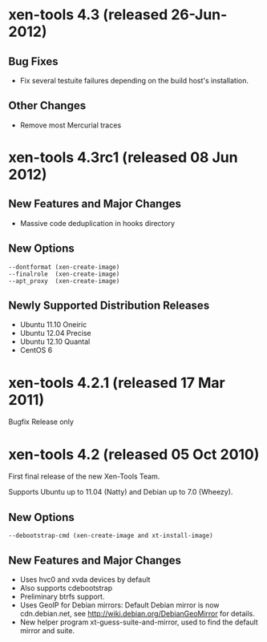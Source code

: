 xen-tools 4.3 (released 26-Jun-2012)
====================================

Bug Fixes
---------

* Fix several testuite failures depending on the build host's
  installation.

Other Changes
-------------

* Remove most Mercurial traces


xen-tools 4.3rc1 (released 08 Jun 2012)
=======================================

New Features and Major Changes
------------------------------

* Massive code deduplication in hooks directory

New Options
-----------

    --dontformat (xen-create-image)
    --finalrole  (xen-create-image)
    --apt_proxy  (xen-create-image)

Newly Supported Distribution Releases
-------------------------------------

* Ubuntu 11.10 Oneiric
* Ubuntu 12.04 Precise
* Ubuntu 12.10 Quantal
* CentOS 6


xen-tools 4.2.1 (released 17 Mar 2011)
======================================

Bugfix Release only


xen-tools 4.2 (released 05 Oct 2010)
====================================

First final release of the new Xen-Tools Team.

Supports Ubuntu up to 11.04 (Natty) and Debian up to 7.0 (Wheezy).


New Options
-----------

    --debootstrap-cmd (xen-create-image and xt-install-image)

New Features and Major Changes
------------------------------

* Uses hvc0 and xvda devices by default
* Also supports cdebootstrap
* Preliminary btrfs support.
* Uses GeoIP for Debian mirrors: Default Debian mirror is now
  cdn.debian.net, see http://wiki.debian.org/DebianGeoMirror for
  details.
* New helper program xt-guess-suite-and-mirror, used to find the
  default mirror and suite.
